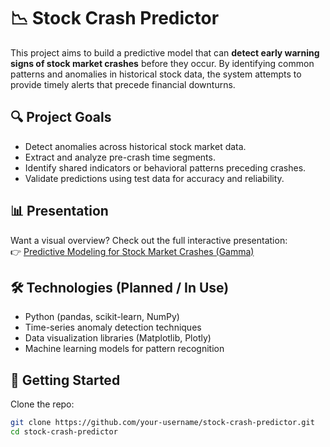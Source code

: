 # 📉 Stock Crash Predictor

This project aims to build a predictive model that can **detect early warning signs of stock market crashes** before they occur. By identifying common patterns and anomalies in historical stock data, the system attempts to provide timely alerts that precede financial downturns.

## 🔍 Project Goals

- Detect anomalies across historical stock market data.
- Extract and analyze pre-crash time segments.
- Identify shared indicators or behavioral patterns preceding crashes.
- Validate predictions using test data for accuracy and reliability.

## 📊 Presentation

Want a visual overview? Check out the full interactive presentation:  
👉 [Predictive Modeling for Stock Market Crashes (Gamma)](https://gamma.app/docs/Predictive-Modeling-for-Stock-Market-Crashes-hlv18xqku3lxb90?mode=doc)

## 🛠 Technologies (Planned / In Use)

- Python (pandas, scikit-learn, NumPy)
- Time-series anomaly detection techniques
- Data visualization libraries (Matplotlib, Plotly)
- Machine learning models for pattern recognition

## 🚀 Getting Started

Clone the repo:
```bash
git clone https://github.com/your-username/stock-crash-predictor.git
cd stock-crash-predictor
